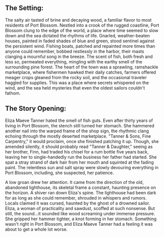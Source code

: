 ## The Setting:

The salty air tasted of brine and decaying wood, a familiar flavor to most residents of Port Blossom. Nestled into a crook of the rugged coastline, Port Blossom clung to the edge of the world, a place where time seemed to slow down and the sea dictated the rhythms of life. Gnarled, weather-beaten houses, painted in faded shades of blue and green, stood sentinel against the persistent wind. Fishing boats, patched and repainted more times than anyone could remember, bobbed restlessly in the harbor, their masts clanging a mournful song in the breeze. The scent of fish, both fresh and less so, permeated everything, mingling with the earthy smell of the surrounding pine forest. The heart of the town was a sprawling, ramshackle marketplace, where fishermen hawked their daily catches, farmers offered meager crops gleaned from the rocky soil, and the occasional traveler haggled for supplies. This was a place where secrets whispered on the wind, and the sea held mysteries that even the oldest sailors couldn't fathom.

## The Story Opening:

Eliza Maeve Tanner hated the smell of fish guts. Even after thirty years of living in Port Blossom, the stench still turned her stomach. She hammered another nail into the warped frame of the shop sign, the rhythmic clang echoing through the mostly deserted marketplace. "Tanner & Sons, Fine Carpentry," it would proclaim, once she finished patching it up. Though, she amended silently, it should probably read "Tanner & Daughter," seeing as her brother, Finn, had traded his chisel for a rum bottle five years back, leaving her to single-handedly run the business her father had started. She spat a stray strand of dark hair from her mouth and squinted at the fading paint. The relentless sun and salt spray were slowly devouring everything in Port Blossom, including, she suspected, her patience.

A low groan drew her attention. It came from the direction of the old, abandoned lighthouse, its skeletal frame a constant, haunting presence on the horizon. A shiver ran down Eliza's spine. The lighthouse had been dark for as long as she could remember, shrouded in whispers and rumors. Locals claimed it was cursed, haunted by the ghost of a drowned sailor. Eliza, a woman of practicality and sawdust, scoffed at such nonsense. But still, the sound...it sounded like wood screaming under immense pressure. She gripped her hammer tighter, a knot forming in her stomach. Something wasn't right in Port Blossom, and Eliza Maeve Tanner had a feeling it was about to get a whole lot worse.
